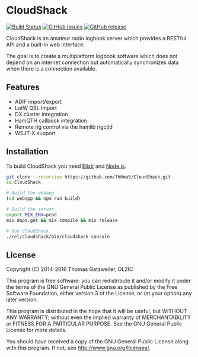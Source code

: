 # CloudShack

  [![Build Status](https://img.shields.io/travis/7h0ma5/CloudShack.svg?style=flat)](https://travis-ci.org/7h0ma5/CloudShack)
  [![GitHub issues](https://img.shields.io/github/issues/7h0ma5/cloudshack.svg?style=flat)](https://github.com/7h0ma5/cloudshack/issues)
  [![GitHub release](https://img.shields.io/github/release/7h0ma5/CloudShack.svg?maxAge=2592000)](https://github.com/7h0ma5/CloudShack/releases)

CloudShack is an amateur radio logbook server which provides a RESTful API and a
built-in web interface.

The goal is to create a multiplatform logbook software which does not depend on
an internet connection but automatically synchronizes data when there is a connection available.

## Features

- ADIF import/export
- LotW QSL import
- DX cluster integration
- HamQTH callbook integration
- Remote rig control via the hamlib rigctld
- WSJT-X support

## Installation

To build CloudShack you need [Elixir](http://elixir-lang.org/) and [Node.js](https://nodejs.org/en/).

```bash
git clone --recursive https://github.com/7h0ma5/CloudShack.git
cd CloudShack

# Build the webapp
(cd webapp && npm run build)

# Build the server
export MIX_ENV=prod
mix deps.get && mix compile && mix release

# Run CloudShack
./rel/cloudshack/bin/cloudshack console
```

## License

Copyright (C) 2014-2016 Thomas Gatzweiler, DL2IC

This program is free software: you can redistribute it and/or modify
it under the terms of the GNU General Public License as published by
the Free Software Foundation, either version 3 of the License, or
(at your option) any later version.

This program is distributed in the hope that it will be useful,
but WITHOUT ANY WARRANTY; without even the implied warranty of
MERCHANTABILITY or FITNESS FOR A PARTICULAR PURPOSE.  See the
GNU General Public License for more details.

You should have received a copy of the GNU General Public License
along with this program.  If not, see <http://www.gnu.org/licenses/>.
